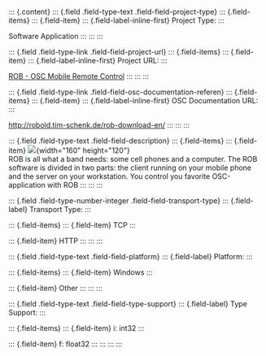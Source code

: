 ::: {.content}
::: {.field .field-type-text .field-field-project-type}
::: {.field-items}
::: {.field-item}
::: {.field-label-inline-first}
Project Type:
:::

Software Application
:::
:::
:::

::: {.field .field-type-link .field-field-project-url}
::: {.field-items}
::: {.field-item}
::: {.field-label-inline-first}
Project URL:
:::

[ROB - OSC Mobile Remote Control](http://robold.tim-schenk.de/)
:::
:::
:::

::: {.field .field-type-link .field-field-osc-documentation-referen}
::: {.field-items}
::: {.field-item}
::: {.field-label-inline-first}
OSC Documentation URL:
:::

<http://robold.tim-schenk.de/rob-download-en/>
:::
:::
:::

::: {.field .field-type-text .field-field-description}
::: {.field-items}
::: {.field-item}
![](/web/20200929203325im_/http://opensoundcontrol.org/files/robLogo.jpg){width="160"
height="120"}\
ROB is all what a band needs: some cell phones and a computer. The ROB
software is divided in two parts: the client running on your mobile
phone and the server on your workstation. You control you favorite
OSC-application with ROB
:::
:::
:::

::: {.field .field-type-number-integer .field-field-transport-type}
::: {.field-label}
Transport Type:
:::

::: {.field-items}
::: {.field-item}
TCP
:::

::: {.field-item}
HTTP
:::
:::
:::

::: {.field .field-type-text .field-field-platform}
::: {.field-label}
Platform:
:::

::: {.field-items}
::: {.field-item}
Windows
:::

::: {.field-item}
Other
:::
:::
:::

::: {.field .field-type-text .field-field-type-support}
::: {.field-label}
Type Support:
:::

::: {.field-items}
::: {.field-item}
i: int32
:::

::: {.field-item}
f: float32
:::
:::
:::
:::
